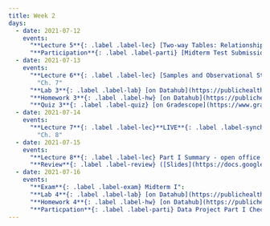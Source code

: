 ```yaml
---
title: Week 2
days:
  - date: 2021-07-12
    events:
      "**Lecture 5**{: .label .label-lec} [Two-way Tables: Relationships Between Two Categorical Variables](https://ph142-ucb.github.io/su21/src/l05-two-categorical-vars.pdf)[(handout)](https://ph142-ucb.github.io/su21/src/l05-two-categorical-vars-handout.pdf) [(Recording)](https://bcourses.berkeley.edu/courses/1505299/pages/lecture-5)":
      "**Participation**{: .label .label-parti} [Midterm Test Submission](https://ph142-ucb.github.io/su21/src/practice-midterm-submission.pdf) ([Gradescope](https://www.gradescope.com/courses/269372/assignments/1375242/))":
  - date: 2021-07-13
    events:
      "**Lecture 6**{: .label .label-lec} [Samples and Observational Studies](https://ph142-ucb.github.io/su21/src/l06-samples.pdf) [(Recordings)](https://bcourses.berkeley.edu/courses/1505299/pages/lecture-6)": 
        "Ch. 7"
      "**Lab 3**{: .label .label-lab} [on Datahub](https://publichealth.datahub.berkeley.edu/) ([Recording](https://www.youtube.com/watch?v=qOThomIx9II&feature=youtu.be)) (Due July 16)":
      "**Homework 3**{: .label .label-hw} [on Datahub](https://publichealth.datahub.berkeley.edu/) ([Solutions](https://ph142-ucb.github.io/su21/src/hw-sol/hw03-sol.pdf))":
      "**Quiz 3**{: .label .label-quiz} [on Gradescope](https://www.gradescope.com/courses/269372/assignments/1376194)":
  - date: 2021-07-14
    events:
      "**Lecture 7**{: .label .label-lec}**LIVE**{: .label .label-synch} [Designing Experiments](https://ph142-ucb.github.io/su21/src/l07study-design.pdf)[(Recording)](https://bcourses.berkeley.edu/courses/1505299/pages/lecture-7)":
        "Ch. 8"
  - date: 2021-07-15
    events:
      "**Lecture 8**{: .label .label-lec} Part I Summary - open office hours":
      "**Review**{: .label .label-review} ([Slides](https://docs.google.com/presentation/d/1mPT5dKgOw9kzcGRTtAkIPkYdbj13yhfmRchx8a_qvrg/edit#slide=id.p)) ([Recording](https://bcourses.berkeley.edu/courses/1505299/pages/week-2-review-session))":
  - date: 2021-07-16
    events:
      "**Exam**{: .label .label-exam} Midterm I":
      "**Lab 4**{: .label .label-lab} [on Datahub](https://publichealth.datahub.berkeley.edu/) ([Recording](https://youtu.be/ItkNNWEorpg)) (Due July 20)":
      "**Homework 4**{: .label .label-hw} [on Datahub](https://publichealth.datahub.berkeley.edu/) ([Solutions](https://ph142-ucb.github.io/su21/src/hw-sol/hw04-sol.pdf))":
      "**Particpation**{: .label .label-parti} Data Project Part I Check-in (By End of Day)":
---
```



